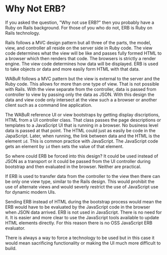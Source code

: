 
# Why Not ERB?

If you asked the question, "Why not use ERB?" then you probably have a Ruby on
Rails background. For those of you who do not, ERB is Ruby on Rails
technology.

Rails follows a MVC design pattern but all three of the parts, the model,
view, and controller all reside on the server side in Ruby code. The view code
determines what the view will be like and passes fully formed HTML to a
browser which then renders that code. The browsers is strictly a render
engine. The view code determines how data will be displayed. ERB is used to
take objects or data and more easily form HTML with that data.

WABuR follows a MVC pattern but the view is external to the server and the
Ruby code. This allows for more than one type of view. That is not possible
with Rails. With the view separate from the controller, data is passed from
controller to view by passing only the data as JSON. With this design the data
and view code only intersect at the view such a a browser or another client
such as a command line application.

The WABuR reference UI or view bootstraps by getting display discriptions,
HTML from a UI controller class. That class passes the page descriptions or
templates to a JavaScript UI that is running in a browser. No business level
data is passed at that point. The HTML could just as easily be code in the
JapaScript. Later, when running, the link between data and the HTML is the
element `id`. This is common practice with JavaScript. The JavaScript code
gets an element by `id` then sets the value of that element.

So where could ERB be forced into this design? It could be used instead of
JSON as a transport or it could be passed from the UI controller during
bootstrap and then evaluated in the browser. Neither are practical.

If ERB is used to transfer data from the controller to the view then there can
be only one view type, similar to the Rails design. This would prohibit the
use of alternate views and would severly restrict the use of JavaScript use
for dynamic modern UIs.

Sending ERB instead of HTML during the bootstrap process would mean the ERB
would have to be evaluated by the JavaScript code in the browser when JSON
data arrived. ERB is not used in JavaScript. There is no need for it. It is
easier and more clear to use the JavaScript tools available to update HTML
elements directly. For this reason there is no OSS JavaScript ERB evaluator.

There is always a way to force a technology to be used but in this case it
would mean sacrificing functionality or making the UI much more difficult to
build.
